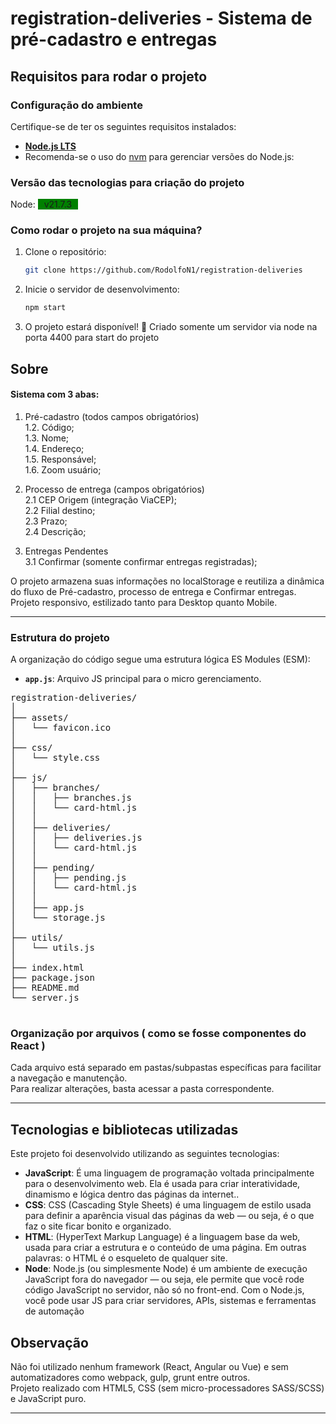 # registration-deliveries - Sistema de pré-cadastro e entregas

## Requisitos para rodar o projeto

### Configuração do ambiente

Certifique-se de ter os seguintes requisitos instalados:

- **[Node.js LTS](https://nodejs.org/en)**  
- Recomenda-se o uso do [nvm](https://github.com/nvm-sh/nvm) para gerenciar versões do Node.js:

### Versão das tecnologias para criação do projeto

Node: <span style="background:green;padding:0 10px">v21.7.3</span> <br>

### Como rodar o projeto na sua máquina?

1. Clone o repositório:
   ```bash
   git clone https://github.com/RodolfoN1/registration-deliveries
   ```
2. Inicie o servidor de desenvolvimento:
   ```bash
   npm start
   ```
4. O projeto estará disponível! 🎉 Criado somente um servidor via node na porta 4400 para start do projeto



## Sobre

#### Sistema com 3 abas: 
1. Pré-cadastro (todos campos obrigatórios) <br />
    1.2. Código; <br />
    1.3. Nome; <br />
    1.4. Endereço; <br />
    1.5. Responsável; <br />
    1.6. Zoom usuário; <br />

2. Processo de entrega (campos obrigatórios) <br />
    2.1 CEP Origem (integração ViaCEP); <br /> 
    2.2 Filial destino; <br /> 
    2.3 Prazo; <br /> 
    2.4 Descrição; <br />                 
3. Entregas Pendentes <br />
    3.1 Confirmar (somente confirmar entregas registradas); <br />

O projeto armazena suas informações no localStorage e reutiliza a dinâmica do fluxo de Pré-cadastro, processo de entrega e Confirmar entregas. <br />
Projeto responsivo, estilizado tanto para Desktop quanto Mobile.

---  

### Estrutura do projeto

A organização do código segue uma estrutura lógica ES Modules (ESM):
- **`app.js`**: Arquivo JS principal para o micro gerenciamento.  

<pre>
registration-deliveries/
│
├── assets/
│   └── favicon.ico
│
├── css/
│   └── style.css
│
├── js/
│   ├── branches/
│   │   ├── branches.js
│   │   └── card-html.js
│   │
│   ├── deliveries/
│   │   ├── deliveries.js
│   │   └── card-html.js
│   │
│   ├── pending/
│   │   ├── pending.js
│   │   └── card-html.js
│   │
│   ├── app.js
│   └── storage.js
│
├── utils/
│   └── utils.js
│
├── index.html
├── package.json
├── README.md
└── server.js

</pre>


### Organização por arquivos ( como se fosse componentes do React )

Cada arquivo está separado em pastas/subpastas específicas para facilitar a navegação e manutenção.  
Para realizar alterações, basta acessar a pasta correspondente.

---

## Tecnologias e bibliotecas utilizadas

Este projeto foi desenvolvido utilizando as seguintes tecnologias:

- **JavaScript**: É uma linguagem de programação voltada principalmente para o desenvolvimento web.
Ela é usada para criar interatividade, dinamismo e lógica dentro das páginas da internet..  
- **CSS**: CSS (Cascading Style Sheets) é uma linguagem de estilo usada para definir a aparência visual das páginas da web — ou seja, é o que faz o site ficar bonito e organizado.  
- **HTML**: (HyperText Markup Language) é a linguagem base da web, usada para criar a estrutura e o conteúdo de uma página.
Em outras palavras: o HTML é o esqueleto de qualquer site.
- **Node**: Node.js (ou simplesmente Node) é um ambiente de execução JavaScript fora do navegador — ou seja, ele permite que você rode código JavaScript no servidor, não só no front-end.
Com o Node.js, você pode usar JS para criar servidores, APIs, sistemas e ferramentas de automação

## Observação
Não foi utilizado nenhum framework (React, Angular ou Vue) e sem automatizadores como webpack, gulp, grunt entre outros. <br />
Projeto realizado com HTML5, CSS (sem micro-processadores SASS/SCSS) e JavaScript puro.

---

